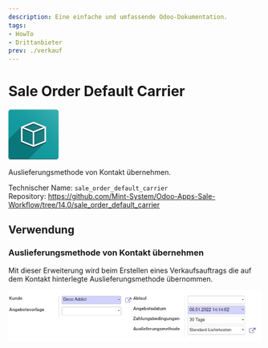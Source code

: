 ```yaml
---
description: Eine einfache und umfassende Odoo-Dokumentation.
tags:
- HowTo
- Drittanbieter
prev: ./verkauf
---
```

# Sale Order Default Carrier
![icon_oms_box](assets/icon_oms_box.png)

Auslieferungsmethode von Kontakt übernehmen.

Technischer Name: `sale_order_default_carrier`\
Repository: <https://github.com/Mint-System/Odoo-Apps-Sale-Workflow/tree/14.0/sale_order_default_carrier>

## Verwendung

### Auslieferungsmethode von Kontakt übernehmen

Mit dieser Erweiterung wird beim Erstellen eines Verkaufsauftrags die auf dem Kontakt hinterlegte Auslieferungsmethode übernommen.

![](assets/Sale%20Order%20Default%20Carrier.png)